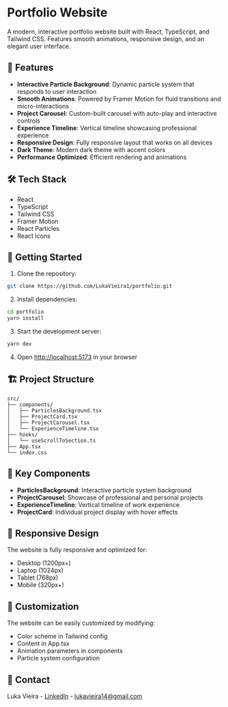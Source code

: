 # Portfolio Website

A modern, interactive portfolio website built with React, TypeScript, and Tailwind CSS. Features smooth animations, responsive design, and an elegant user interface.

## 🌟 Features

- **Interactive Particle Background**: Dynamic particle system that responds to user interaction
- **Smooth Animations**: Powered by Framer Motion for fluid transitions and micro-interactions
- **Project Carousel**: Custom-built carousel with auto-play and interactive controls
- **Experience Timeline**: Vertical timeline showcasing professional experience
- **Responsive Design**: Fully responsive layout that works on all devices
- **Dark Theme**: Modern dark theme with accent colors
- **Performance Optimized**: Efficient rendering and animations

## 🛠 Tech Stack

- React
- TypeScript
- Tailwind CSS
- Framer Motion
- React Particles
- React Icons

## 🚀 Getting Started

1. Clone the repository:

```bash
git clone https://github.com/LukaVieira1/portfolio.git
```

2. Install dependencies:

```bash
cd portfolio
yarn install
```

3. Start the development server:

```bash
yarn dev
```

4. Open [http://localhost:5173](http://localhost:5173) in your browser

## 🏗 Project Structure

```
src/
├── components/
│   ├── ParticlesBackground.tsx
│   ├── ProjectCard.tsx
│   ├── ProjectCarousel.tsx
│   └── ExperienceTimeline.tsx
├── hooks/
│   └── useScrollToSection.ts
├── App.tsx
└── index.css
```

## 🎨 Key Components

- **ParticlesBackground**: Interactive particle system background
- **ProjectCarousel**: Showcase of professional and personal projects
- **ExperienceTimeline**: Vertical timeline of work experience
- **ProjectCard**: Individual project display with hover effects

## 📱 Responsive Design

The website is fully responsive and optimized for:

- Desktop (1200px+)
- Laptop (1024px)
- Tablet (768px)
- Mobile (320px+)

## 🔧 Customization

The website can be easily customized by modifying:

- Color scheme in Tailwind config
- Content in App.tsx
- Animation parameters in components
- Particle system configuration

## 🤝 Contact

Luka Vieira - [LinkedIn](https://www.linkedin.com/in/lukaviera/) - lukavieira14@gmail.com
